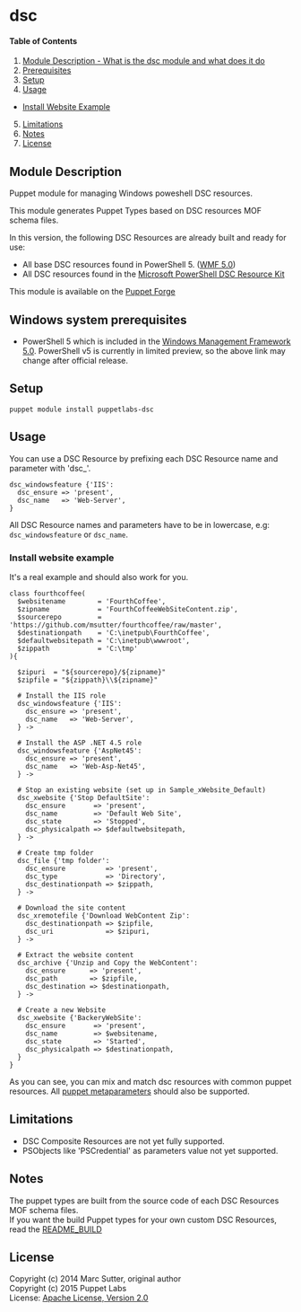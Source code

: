 # dsc
[wmf-5.0]: https://www.microsoft.com/en-us/download/details.aspx?id=46889
[DSCResources]: https://github.com/powershell/DSCResources


#### Table of Contents
1. [Module Description - What is the dsc module and what does it do](#module-description)
2. [Prerequisites](#windows-system-prerequisites)
3. [Setup](#setup)
4. [Usage](#usage)
  * [Install Website Example](#install-website-example)
5. [Limitations](#limitations)
6. [Notes](#notes)
7. [License](#license)

## Module Description

Puppet module for managing Windows poweshell DSC resources.

This module generates Puppet Types based on DSC resources MOF schema files.

In this version, the following DSC Resources are already built and ready for use:
- All base DSC resources found in PowerShell 5. ([WMF 5.0][wmf-5.0])
- All DSC resources found in the [Microsoft PowerShell DSC Resource Kit][DSCResources]

This module is available on the [Puppet Forge](https://forge.puppetlabs.com/puppetlabs/dsc)

## Windows system prerequisites

 - PowerShell 5 which is included in the [Windows Management Framework 5.0][wmf-5.0]. PowerShell v5 is currently in limited preview, so the above link may change after official release.

## Setup

~~~
puppet module install puppetlabs-dsc
~~~

## Usage

You can use a DSC Resource by prefixing each DSC Resource name and parameter with 'dsc_'.

~~~puppet
dsc_windowsfeature {'IIS':
  dsc_ensure => 'present',
  dsc_name   => 'Web-Server',
}
~~~

All DSC Resource names and parameters have to be in lowercase, e.g: `dsc_windowsfeature` or `dsc_name`.

### Install website example

It's a real example and should also work for you.

~~~puppet
class fourthcoffee(
  $websitename        = 'FourthCoffee',
  $zipname            = 'FourthCoffeeWebSiteContent.zip',
  $sourcerepo         = 'https://github.com/msutter/fourthcoffee/raw/master',
  $destinationpath    = 'C:\inetpub\FourthCoffee',
  $defaultwebsitepath = 'C:\inetpub\wwwroot',
  $zippath            = 'C:\tmp'
){

  $zipuri  = "${sourcerepo}/${zipname}"
  $zipfile = "${zippath}\\${zipname}"

  # Install the IIS role
  dsc_windowsfeature {'IIS':
    dsc_ensure => 'present',
    dsc_name   => 'Web-Server',
  } ->

  # Install the ASP .NET 4.5 role
  dsc_windowsfeature {'AspNet45':
    dsc_ensure => 'present',
    dsc_name   => 'Web-Asp-Net45',
  } ->

  # Stop an existing website (set up in Sample_xWebsite_Default)
  dsc_xwebsite {'Stop DefaultSite':
    dsc_ensure       => 'present',
    dsc_name         => 'Default Web Site',
    dsc_state        => 'Stopped',
    dsc_physicalpath => $defaultwebsitepath,
  } ->

  # Create tmp folder
  dsc_file {'tmp folder':
    dsc_ensure          => 'present',
    dsc_type            => 'Directory',
    dsc_destinationpath => $zippath,
  } ->

  # Download the site content
  dsc_xremotefile {'Download WebContent Zip':
    dsc_destinationpath => $zipfile,
    dsc_uri             => $zipuri,
  } ->

  # Extract the website content 
  dsc_archive {'Unzip and Copy the WebContent':
    dsc_ensure      => 'present',
    dsc_path        => $zipfile,
    dsc_destination => $destinationpath,
  } ->

  # Create a new Website
  dsc_xwebsite {'BackeryWebSite':
    dsc_ensure       => 'present',
    dsc_name         => $websitename,
    dsc_state        => 'Started',
    dsc_physicalpath => $destinationpath,
  }
}
~~~

As you can see, you can mix and match dsc resources with common puppet resources.
All [puppet metaparameters](https://docs.puppetlabs.com/references/latest/metaparameter.html) should also be supported.

## Limitations

- DSC Composite Resources are not yet fully supported.
- PSObjects like 'PSCredential' as parameters value not yet supported.

## Notes

The puppet types are built from the source code of each DSC Resources MOF schema files.  
If you want the build Puppet types for your own custom DSC Resources, read the [README_BUILD](README_BUILD.md)

## License

Copyright (c) 2014 Marc Sutter, original author  
Copyright (c) 2015 Puppet Labs  
License: [Apache License, Version 2.0](https://github.com/puppetlabs/puppetlabs-dsc/blob/master/LICENSE)
